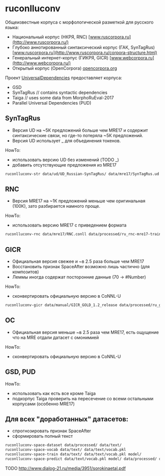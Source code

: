 # ruconlluconv

Общеизвестные корпуса с морфологической разметкой для русского языка:
- Национальный корпус (НКРЯ, RNC) [www.ruscorpora.ru](http://www.ruscorpora.ru/)
- Глубоко аннотированный синтаксический корпус (ГАК, SynTagRus) [www.ruscorpora.ru](http://www.ruscorpora.ru/corpora-structure.html)
- Генеральный интернет-корпус (ГИКРЯ, GICR) [www.webcorpora.ru](http://www.webcorpora.ru/)
- Открытый корпус (OpenCorpora) [opencorpora.org](http://opencorpora.org/)

Проект [UniversalDependencies](http://universaldependencies.org/) предоставляет корпуса:
- GSD
- SynTagRus // contains syntactic dependencies
- Taiga // uses some data from MorphoRuEval-2017
- Parallel Universal Dependencies (PUD)


## SynTagRus
- Версия UD на ~5К предложений больше чем MRE17 и содержит синтаксические связи, но где-то потеряла ~5К предложений.
- Версия UD использует _ для объединения токенов.

HowTo:
- использовать версию UD без изменений (TODO _)
- добавить отсутствующие предложения из MRE17

```bash
ruconlluconv-str data/ud/UD_Russian-SynTagRus/ data/mre17/SynTagRus.ud data/processed/ru_syntagrus-ud-add.conllu
```


## RNC
- Версия MRE17 на ~1К предложений меньше чем оригинальная (100К), зато разбирается намного проще.

HowTo:
- использовать версию MRE17 с приведением формата

```bash
ruconlluconv-rnc data/mre17/RNC.conll data/processed/ru_rnc-mre17-train.conllu
```


## GICR
- Официальная версия свежее и ~в 2.5 раза больше чем MRE17
- Восстановить признак SpaceAfter возможно лишь частично (для композитов)
- Леммы иногда содержат посторонние данные (70 -> #Number)

HowTo:
- сконвертировать официальную версию в CoNNL-U

```bash
ruconlluconv-gicr data/manual/GICR_GOLD_1.2_release data/processed/ru_gicr-orig-train.conllu
```


## OC
- Официальная версия меньше ~в 2.5 раза чем MRE17, есть ощущение что на MRE отдали датасет с омонимией

HowTo:
- сконвертировать официальную версию в CoNNL-U


## GSD, PUD
HowTo:
- использовать как есть все кроме Taiga
- подкорпус Taiga проверить на пересечение со всеми остальными корпусами (особенно MRE17)


## Для всех "доработанных" датасетов:
- спрогнозировать признак SpaceAfter
- сформировать полный текст

```bash
ruconlluconv-space-dataset data/processed/ data/text/
ruconlluconv-space-vocab data/text/ data/text/vocab.pkl
ruconlluconv-space-train data/text/ data/text/vocab.pkl model/
ruconlluconv-space-predict data/text/vocab.pkl model/ data/processed/ data/ready/
```

TODO
http://www.dialog-21.ru/media/3951/sorokinaetal.pdf
